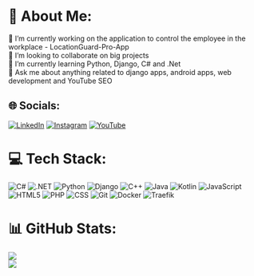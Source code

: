 # 💫 About Me:
🔭 I’m currently working on the application to control the employee in the workplace - LocationGuard-Pro-App<br>👯 I’m looking to collaborate on big projects<br>🌱 I’m currently learning Python, Django, C# and .Net<br>💬 Ask me about anything related to django apps, android apps, web development and YouTube SEO


## 🌐 Socials:
[![LinkedIn](https://img.shields.io/badge/LinkedIn-%230077B5.svg?logo=linkedin&logoColor=white)](https://www.linkedin.com/in/michalbugaj/) 
[![Instagram](https://img.shields.io/badge/Instagram-%23E4405F.svg?ogo=instagram&logoColor=white)](https://www.instagram.com/bugi_beatz/) 
[![YouTube](https://img.shields.io/badge/YouTube-%23FF0000.svg?logo=youtube&logoColor=white)](https://www.youtube.com/@BUGIBEATZ) 

# 💻 Tech Stack:
![C#](https://img.shields.io/badge/C%23-%23239120?style=for-the-badge&logo=c-sharp&logoColor=white) ![.NET](https://img.shields.io/badge/.NET-%23512BD4?style=for-the-badge&logo=.net&logoColor=white) ![Python](https://img.shields.io/badge/Python-%233776AB?style=for-the-badge&logo=python&logoColor=white) ![Django](https://img.shields.io/badge/Django-%23092E20?style=for-the-badge&logo=django&logoColor=white) ![C++](https://img.shields.io/badge/C++-%2300599C?style=for-the-badge&logo=c%2B%2B&logoColor=white) ![Java](https://img.shields.io/badge/Java-%23ED8B00?style=for-the-badge&logo=java&logoColor=white) ![Kotlin](https://img.shields.io/badge/Kotlin-%230095D5?style=for-the-badge&logo=kotlin&logoColor=white) ![JavaScript](https://img.shields.io/badge/JavaScript-F7DF1E?style=for-the-badge&logo=javascript&logoColor=black) ![HTML5](https://img.shields.io/badge/HTML5-%23E34F26?style=for-the-badge&logo=html5&logoColor=white) ![PHP](https://img.shields.io/badge/PHP-%23777BB4?style=for-the-badge&logo=php&logoColor=white) ![CSS](https://img.shields.io/badge/CSS-%231572B6?style=for-the-badge&logo=css3&logoColor=white) ![Git](https://img.shields.io/badge/Git-F05032?style=for-the-badge&logo=git&logoColor=white) ![Docker](https://img.shields.io/badge/Docker-2496ED?style=for-the-badge&logo=docker&logoColor=white) ![Traefik](https://img.shields.io/badge/Traefik-FFD43B?style=for-the-badge&logo=traefik&logoColor=white)
<div align="left">
</div>

###
# 📊 GitHub Stats:
![](https://github-readme-streak-stats.herokuapp.com/?user=m-bugaj&theme=radical&hide_border=true)<br/>
![](https://github-readme-stats.vercel.app/api/top-langs/?username=m-bugaj&theme=radical&hide_border=true&include_all_commits=false&count_private=false&layout=compact)
